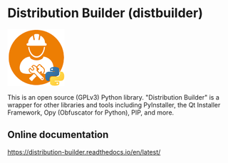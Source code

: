 # Distribution Builder (distbuilder)  
![distbuilder logo](https://raw.githubusercontent.com/BuvinJT/distbuilder/master/docs/distbuilder128.png)

This is an open source (GPLv3) Python library. 
"Distribution Builder" is a wrapper for other libraries and 
tools including PyInstaller, the Qt Installer Framework, Opy 
(Obfuscator for Python), PIP, and more.  

## Online documentation

https://distribution-builder.readthedocs.io/en/latest/
